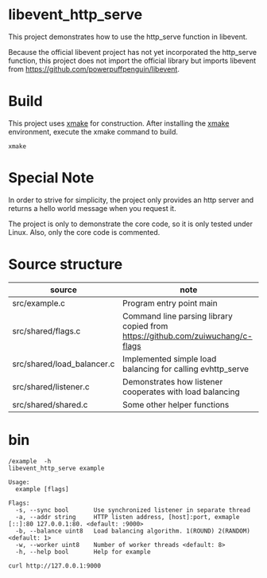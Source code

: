 # libevent_http_serve

This project demonstrates how to use the http_serve function in libevent.

Because the official libevent project has not yet incorporated the http_serve function, this project does not import the official library but imports libevent from https://github.com/powerpuffpenguin/libevent.

# Build

This project uses [xmake](https://github.com/xmake-io/xmake) for construction. After installing the [xmake](https://github.com/xmake-io/xmake?tab=readme-ov-file#installation) environment, execute the xmake command to build.

```
xmake
```

# Special Note

In order to strive for simplicity, the project only provides an http server and returns a hello world message when you request it.

The project is only to demonstrate the core code, so it is only tested under Linux. Also, only the core code is commented.

# Source structure

| source | note |
|---|---|
|   src/example.c   |   Program entry point main    |
|   src/shared/flags.c |   Command line parsing library copied from https://github.com/zuiwuchang/c-flags  |
|   src/shared/load_balancer.c  | Implemented simple load balancing for calling evhttp_serve  |
|   src/shared/listener.c   |   Demonstrates how listener cooperates with load balancing    |
|   src/shared/shared.c |   Some other helper functions |

# bin

```
/example  -h
libevent_http_serve example

Usage:
  example [flags]

Flags:
  -s, --sync bool       Use synchronized listener in separate thread
  -a, --addr string     HTTP listen address, [host]:port, exmaple [::]:80 127.0.0.1:80. <default: :9000>
  -b, --balance uint8   Load balancing algorithm. 1(ROUND) 2(RANDOM) <default: 1>
  -w, --worker uint8    Number of worker threads <default: 8>
  -h, --help bool       Help for example
```

```
curl http://127.0.0.1:9000
```